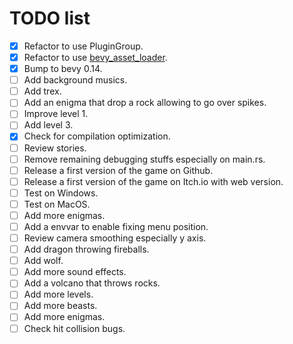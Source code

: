# TODO list

- [x] Refactor to use PluginGroup.
- [x] Refactor to use [bevy_asset_loader](https://github.com/NiklasEi/bevy_asset_loader).
- [x] Bump to bevy 0.14.
- [ ] Add background musics.
- [ ] Add trex.
- [ ] Add an enigma that drop a rock allowing to go over spikes.
- [ ] Improve level 1.
- [ ] Add level 3.
- [x] Check for compilation optimization.
- [ ] Review stories.
- [ ] Remove remaining debugging stuffs especially on main.rs.
- [ ] Release a first version of the game on Github.
- [ ] Release a first version of the game on Itch.io with web version.
- [ ] Test on Windows.
- [ ] Test on MacOS.
- [ ] Add more enigmas.
- [ ] Add a envvar to enable fixing menu position.
- [ ] Review camera smoothing especially y axis.
- [ ] Add dragon throwing fireballs.
- [ ] Add wolf.
- [ ] Add more sound effects.
- [ ] Add a volcano that throws rocks.
- [ ] Add more levels.
- [ ] Add more beasts.
- [ ] Add more enigmas.
- [ ] Check hit collision bugs.
